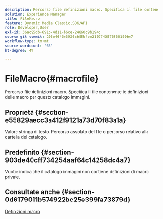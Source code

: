 ```yaml
---
description: Percorso file definizioni macro. Specifica il file contenente le definizioni delle macro per questo catalogo immagini.
solution: Experience Manager
title: FileMacro
feature: Dynamic Media Classic,SDK/API
role: Developer,User
exl-id: 36ac95db-691b-4d11-b6ce-24860c9b194c
source-git-commit: 206e4643e3926cb85b4be2189743578f88180be7
workflow-type: tm+mt
source-wordcount: '66'
ht-degree: 4%

---
```


# FileMacro{#macrofile}

Percorso file definizioni macro. Specifica il file contenente le definizioni delle macro per questo catalogo immagini.

## Proprietà {#section-e55829aecc3a412f9121a73d70f83a1a}

Valore stringa di testo. Percorso assoluto del file o percorso relativo alla cartella del catalogo.

## Predefinito {#section-903de40cff734254aaf64c14258dc4a7}

Vuoto: indica che il catalogo immagini non contiene definizioni di macro private.

## Consultate anche {#section-0d6179011b574922bc25e399fa73879d}

[Definizioni macro](../../../../../is-api/image-catalog/image-serving-api-ref/c-image-catalog-reference/c-macro-definition-reference/c-macro-definition-reference.md#concept-5ec73f7636c1496fba1e94094e694e79)
